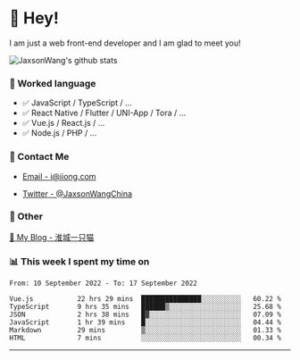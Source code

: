 # 👋 Hey!

I am just a web front-end developer and I am glad to meet you!

![JaxsonWang's github stats](https://github-readme-stats.vercel.app/api?username=JaxsonWang&&show_icons=true&&title_color=1abc9c&&icon_color=1abc9c)


### 📝 Worked language

- ✅ JavaScript / TypeScript / ...
- ✅ React Native / Flutter / UNI-App / Tora / ...
- ✅ Vue.js / React.js / ...
- ✅ Node.js / PHP / ...

### 📮 Contact Me

- [Email - i@iiong.com](mailto:i@iiong.com)

- [Twitter - @JaxsonWangChina](https://twitter.com/JaxsonWangChina)

### 🤪 Other

[📌 My Blog - 淮城一只猫](https://iiong.com)

### 📊 This week I spent my time on

<!--START_SECTION:waka-->

```text
From: 10 September 2022 - To: 17 September 2022

Vue.js           22 hrs 29 mins  ███████████████░░░░░░░░░░   60.22 %
TypeScript       9 hrs 35 mins   ██████▒░░░░░░░░░░░░░░░░░░   25.68 %
JSON             2 hrs 38 mins   █▓░░░░░░░░░░░░░░░░░░░░░░░   07.09 %
JavaScript       1 hr 39 mins    █░░░░░░░░░░░░░░░░░░░░░░░░   04.44 %
Markdown         29 mins         ▒░░░░░░░░░░░░░░░░░░░░░░░░   01.33 %
HTML             7 mins          ░░░░░░░░░░░░░░░░░░░░░░░░░   00.34 %
```

<!--END_SECTION:waka-->

---
